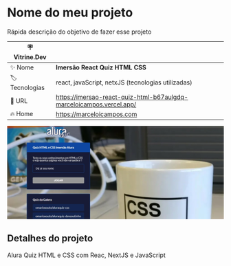 # Nome do meu projeto

Rápida descrição do objetivo de fazer esse projeto

| :placard: Vitrine.Dev |     |
| -------------  | --- |
| :sparkles: Nome        | **Imersão React Quiz HTML CSS**
| :label: Tecnologias | react, javaScript, netxJS (tecnologias utilizadas)
| :rocket: URL         | https://imersao-react-quiz-html-b67aulgdq-marceloicampos.vercel.app/
| :fire: Home     | https://marceloicampos.com

<!-- Inserir imagem com a #vitrinedev ao final do link -->
![](https://raw.githubusercontent.com/marceloicampos/imersao-react-quiz-html-css/main/screenshot.jpg#vitrinedev)

## Detalhes do projeto

Alura Quiz HTML e CSS com Reac, NextJS e JavaScript

